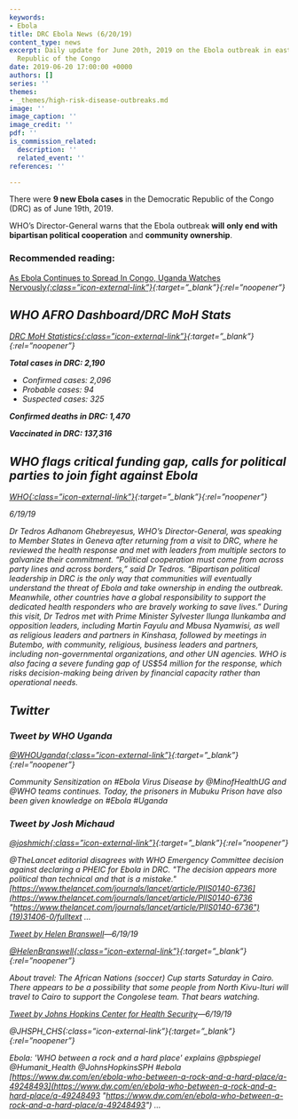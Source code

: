 ```yaml
---
keywords:
- Ebola
title: DRC Ebola News (6/20/19)
content_type: news
excerpt: Daily update for June 20th, 2019 on the Ebola outbreak in eastern Democratic
  Republic of the Congo
date: 2019-06-20 17:00:00 +0000
authors: []
series: ''
themes:
- _themes/high-risk-disease-outbreaks.md
image: ''
image_caption: ''
image_credit: ''
pdf: ''
is_commission_related:
  description: ''
  related_event: ''
references: ''

---
```

There were **9 new Ebola cases** in the Democratic Republic of the Congo (DRC) as of June 19th, 2019.

WHO’s Director-General warns that the Ebola outbreak **will** **only end with bipartisan political cooperation** and **community ownership**.

### Recommended reading:

[As Ebola Continues to Spread In Congo, Uganda Watches Nervously<i/>{:class=”icon-external-link”}](https://time.com/5610731/ebola-outbreak-congo-uganda/){:target=”_blank”}{:rel=”noopener”}

## WHO AFRO Dashboard/DRC MoH Stats

[DRC MoH Statistics<i/>{:class=”icon-external-link”}](){:target=”_blank”}{:rel=”noopener”}

**Total cases in DRC: 2,190**

* Confirmed cases: 2,096
* Probable cases: 94
* Suspected cases: 325

**Confirmed deaths in DRC: 1,470**

**Vaccinated in DRC: 137,316**

## WHO flags critical funding gap, calls for political parties to join fight against Ebola

[WHO<i/>{:class=”icon-external-link”}](https://www.who.int/news-room/detail/19-06-2019-who-flags-critical-funding-gap-calls-for-political-parties-join-fight-against-ebola){:target=”_blank”}{:rel=”noopener”}

_6/19/19_

Dr Tedros Adhanom Ghebreyesus, WHO’s Director-General, was speaking to Member States in Geneva after returning from a visit to DRC, where he reviewed the health response and met with leaders from multiple sectors to galvanize their commitment. “Political cooperation must come from across party lines and across borders,” said Dr Tedros. “Bipartisan political leadership in DRC is the only way that communities will eventually understand the threat of Ebola and take ownership in ending the outbreak. Meanwhile, other countries have a global responsibility to support the dedicated health responders who are bravely working to save lives.” During this visit, Dr Tedros met with Prime Minister Sylvester Ilunga Ilunkamba and opposition leaders, including Martin Fayulu and Mbusa Nyamwisi, as well as religious leaders and partners in Kinshasa, followed by meetings in Butembo, with community, religious, business leaders and partners, including non-governmental organizations, and other UN agencies. WHO is also facing a severe funding gap of US$54 million for the response, which risks decision-making being driven by financial capacity rather than operational needs.

## Twitter

### Tweet by WHO Uganda

[@WHOUganda<i/>{:class=”icon-external-link”}](https://twitter.com/WHOUganda/status/1141714841314451463){:target=”_blank”}{:rel=”noopener”}

Community Sensitization on #Ebola Virus Disease by @MinofHealthUG and @WHO teams continues. Today, the prisoners in Mubuku Prison have also been given knowledge on #Ebola #Uganda

### Tweet by Josh Michaud

[@joshmich<i/>{:class=”icon-external-link”}](https://twitter.com/joshmich/status/1141474777774751744){:target=”_blank”}{:rel=”noopener”}

@TheLancet editorial disagrees with WHO Emergency Committee decision against declaring a PHEIC for Ebola in DRC. "The decision appears more political than technical and that is a mistake." [https://www.thelancet.com/journals/lancet/article/PIIS0140-6736](https://www.thelancet.com/journals/lancet/article/PIIS0140-6736 "https://www.thelancet.com/journals/lancet/article/PIIS0140-6736")(19)31406-0/fulltext …

[Tweet by Helen Branswell](https://twitter.com/HelenBranswell/status/1141380419822202881)—6/19/19

[@HelenBranswell<i/>{:class=”icon-external-link”}](https://twitter.com/HelenBranswell/status/1141380419822202881){:target=”_blank”}{:rel=”noopener”}

About travel: The African Nations (soccer) Cup starts Saturday in Cairo. There appears to be a possibility that some people from North Kivu-Ituri will travel to Cairo to support the Congolese team. That bears watching.

[Tweet by Johns Hopkins Center for Health Security](https://twitter.com/JHSPH_CHS/status/1141351931014787073)—6/19/19

@JHSPH_CHS<i/>{:class=”icon-external-link”}{:target=”_blank”}{:rel=”noopener”}

Ebola: 'WHO between a rock and a hard place' explains @pbspiegel @Humanit_Health @JohnsHopkinsSPH #ebola [https://www.dw.com/en/ebola-who-between-a-rock-and-a-hard-place/a-49248493](https://www.dw.com/en/ebola-who-between-a-rock-and-a-hard-place/a-49248493 "https://www.dw.com/en/ebola-who-between-a-rock-and-a-hard-place/a-49248493") …
